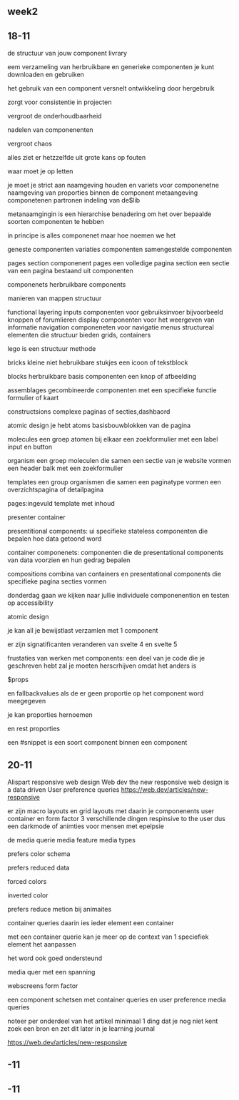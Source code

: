 <h2 id="week1">week2</h2>
<section>
<h2>18-11</h2>
<p>
de structuur van jouw component livrary

eem verzameling van herbruikbare en generieke componenten je kunt downloaden en gebruiken

het gebruik van een component versnelt ontwikkeling door hergebruik 

zorgt voor consistentie in projecten 

vergroot de onderhoudbaarheid 

nadelen van componenenten 

vergroot chaos 

alles ziet er hetzzelfde uit
grote kans op fouten
</p>

<p>




waar moet je op letten

je moet je strict aan naamgeving houden en variets voor componenetne
naamgeving van proporties binnen de component
metaangeving componetenen partronen 
indeling van de$lib


metanaamgingin is een hierarchise benadering om het over bepaalde soorten componenten te hebben
</p>


<p>
in principe is alles componenet maar hoe noemen we het

geneste componenten
variaties componenten
samengestelde  componenten


pages section componenent 
pages een volledige pagina
section een sectie van een pagina bestaand uit componenten

componenets herbruikbare components 


</p>

<p>


manieren van mappen structuur

functional layering
inputs componenten voor gebruiksinvoer bijvoorbeeld knoppen of forumlieren
display  componenten voor het weergeven van informatie
navigation componeneten voor navigatie menus 
structureal elementen die structuur bieden grids, containers 

lego is een structuur methode

bricks kleine niet hebruikbare stukjes een icoon of tekstblock

blocks herbruikbare basis componenten een knop of afbeelding

assemblages gecombineerde componenten met een specifieke functie formulier of kaart

constructsions complexe paginas of secties,dashbaord 


</p>

<p>

atomic design
je hebt atoms basisbouwblokken van de pagina 

molecules een groep atomen bij elkaar 
een zoekformulier met een label input en button

organism een groep moleculen die samen een sectie van je website vormen een header balk met een zoekformulier

templates een group organismen die samen een paginatype vormen een overzichtspagina of detailpagina

pages:ingevuld template met inhoud  

presenter container 

presentitional components: ui specifieke stateless componenten die bepalen hoe data getoond word 

container componenets: componenten die de presentational components van data voorzien en hun gedrag bepalen

compositions combina van containers en presentational components die specifieke pagina secties vormen 

donderdag gaan we kijken naar jullie individuele componenention en testen op accessibility 
</p>


<p>
atomic design

je kan all je bewijstlast verzamlen met 1 component


er zijn signatificanten veranderen van svelte 4 en svelte 5

frustaties van werken met components: een deel van je code die je geschreven hebt zal je moeten herscrhijven omdat het anders is 



</p>

<p>
$props

en fallbackvalues als de er geen proportie op het component word meegegeven

je kan proporties hernoemen 

en rest proporties 

een #snippet is een soort component binnen een component 


</p>
</section>


<section>
<h2>20-11</h2>
<p>

Alispart responsive web design
Web dev the new responsive web design is a data driven
User preference queries
https://web.dev/articles/new-responsive

er zijn macro layouts en grid layouts met daarin je componenents
user container en form factor 3 verschillende dingen
respinsive to the user dus een darkmode of animties voor mensen met epelpsie

de media querie
media feature
media types



</p>

<p>
prefers color schema

prefers reduced data

forced colors

inverted color 

prefers reduce metion bij animaites 

container queries daarin ies ieder element een container 



met een container querie kan je meer op de context van 1 speciefiek element het aanpassen

het word ook goed ondersteund 

media quer met een spanning 

webscreens form factor 

een component schetsen met container queries en user preference media queries 

noteer per onderdeel van het artikel minimaal 1 ding dat je nog niet kent zoek een bron 
en zet dit later in je learning journal

https://web.dev/articles/new-responsive 

</p>

</section>



<section>
<h2>-11</h2>
<p>


</p>
</section>


<section>
<h2>-11</h2>
<p>

</p>
</section>
